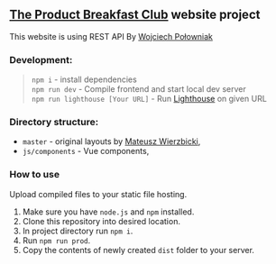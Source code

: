 ## [The Product Breakfast Club](https://open.spotify.com/show/1qvzYYHQko5sMuKWmoundZ) website project

This website is using REST API By [Wojciech Połowniak](https://github.com/Worie)

### Development:
> `npm i` - install dependencies <br>
> `npm run dev` - Compile frontend and start local dev server<br>
> `npm run lighthouse [Your URL]` - Run [Lighthouse](https://github.com/GoogleChrome/lighthouse) on given URL<br>

### Directory structure:
- `master` - original layouts by [Mateusz Wierzbicki](http://www.mateuszwierzbicki.pl),
- `js/components` - Vue components,

### How to use
Upload compiled files to your static file hosting.

1. Make sure you have `node.js` and `npm` installed.
2. Clone this repository into desired location.
3. In project directory run `npm i`.
4. Run `npm run prod`.
5. Copy the contents of newly created `dist` folder to your server.